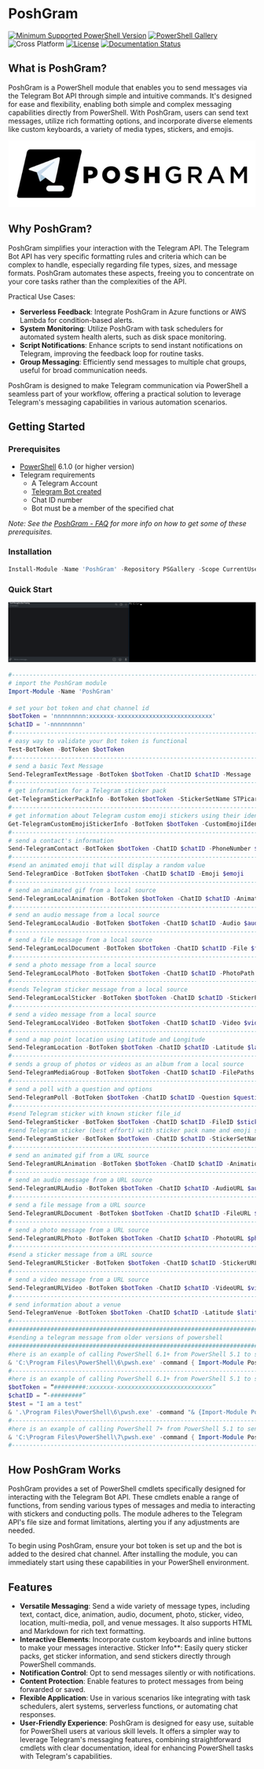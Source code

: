 # PoshGram

[![Minimum Supported PowerShell Version](https://img.shields.io/badge/PowerShell-6.1+-blue.svg)](https://github.com/PowerShell/PowerShell) [![PowerShell Gallery][psgallery-img]][psgallery-site] ![Cross Platform](https://img.shields.io/badge/platform-windows%20%7C%20macos%20%7C%20linux-lightgrey) [![License][license-badge]](LICENSE) [![Documentation Status](https://readthedocs.org/projects/poshgram/badge/?version=latest)](https://poshgram.readthedocs.io/en/latest/?badge=latest)

[psgallery-img]:   https://img.shields.io/powershellgallery/dt/PoshGram.svg
[psgallery-site]:  https://www.powershellgallery.com/packages/PoshGram
[psgallery-v1]:    https://www.powershellgallery.com/packages/PoshGram
[license-badge]:   https://img.shields.io/github/license/techthoughts2/PoshGram

## What is PoshGram?

PoshGram is a PowerShell module that enables you to send messages via the Telegram Bot API through simple and intuitive commands. It's designed for ease and flexibility, enabling both simple and complex messaging capabilities directly from PowerShell. With PoshGram, users can send text messages, utilize rich formatting options, and incorporate diverse elements like custom keyboards, a variety of media types, stickers, and emojis.

<p align="center">
    <img src="assets/PoshGram.png" alt="PoshGram Logo" >
</p>

## Why PoshGram?

PoshGram simplifies your interaction with the Telegram API. The Telegram Bot API has very specific formatting rules and criteria which can be complex to handle, especially regarding file types, sizes, and message formats. PoshGram automates these aspects, freeing you to concentrate on your core tasks rather than the complexities of the API.

Practical Use Cases:

- **Serverless Feedback**: Integrate PoshGram in Azure functions or AWS Lambda for condition-based alerts.
- **System Monitoring**: Utilize PoshGram with task schedulers for automated system health alerts, such as disk space monitoring.
- **Script Notifications**: Enhance scripts to send instant notifications on Telegram, improving the feedback loop for routine tasks.
- **Group Messaging**: Efficiently send messages to multiple chat groups, useful for broad communication needs.

PoshGram is designed to make Telegram communication via PowerShell a seamless part of your workflow, offering a practical solution to leverage Telegram's messaging capabilities in various automation scenarios.

## Getting Started

### Prerequisites

- [PowerShell](https://github.com/PowerShell/PowerShell) 6.1.0 (or higher version)
- Telegram requirements
    - A Telegram Account
    - [Telegram Bot created](https://core.telegram.org/bots#how-do-i-create-a-bot)
    - Chat ID number
    - Bot must be a member of the specified chat

*Note: See the [PoshGram - FAQ](PoshGram-FAQ.md) for more info on how to get some of these prerequisites.*

### Installation

```powershell
Install-Module -Name 'PoshGram' -Repository PSGallery -Scope CurrentUser
```

### Quick Start

![PoshGram Gif Demo](assets/PoshGram.gif "PoshGram in action")

```powershell
#------------------------------------------------------------------------------------------------
# import the PoshGram module
Import-Module -Name 'PoshGram'

# set your bot token and chat channel id
$botToken = 'nnnnnnnnn:xxxxxxx-xxxxxxxxxxxxxxxxxxxxxxxxxxx'
$chatID = '-nnnnnnnnn'
#------------------------------------------------------------------------------------------------
# easy way to validate your Bot token is functional
Test-BotToken -BotToken $botToken
#------------------------------------------------------------------------------------------------
# send a basic Text Message
Send-TelegramTextMessage -BotToken $botToken -ChatID $chatID -Message 'Hello'
#------------------------------------------------------------------------------------------------
# get information for a Telegram sticker pack
Get-TelegramStickerPackInfo -BotToken $botToken -StickerSetName STPicard
#------------------------------------------------------------------------------------------------
# get information about Telegram custom emoji stickers using their identifiers (experimental)
Get-TelegramCustomEmojiStickerInfo -BotToken $botToken -CustomEmojiIdentifier 5404870433939922908
#------------------------------------------------------------------------------------------------
# send a contact's information
Send-TelegramContact -BotToken $botToken -ChatID $chatID -PhoneNumber $phone -FirstName $firstName
#------------------------------------------------------------------------------------------------
#send an animated emoji that will display a random value
Send-TelegramDice -BotToken $botToken -ChatID $chatID -Emoji $emoji
#------------------------------------------------------------------------------------------------
# send an animated gif from a local source
Send-TelegramLocalAnimation -BotToken $botToken -ChatID $chatID -AnimationPath $animation
#------------------------------------------------------------------------------------------------
# send an audio message from a local source
Send-TelegramLocalAudio -BotToken $botToken -ChatID $chatID -Audio $audio
#------------------------------------------------------------------------------------------------
# send a file message from a local source
Send-TelegramLocalDocument -BotToken $botToken -ChatID $chatID -File $file
#------------------------------------------------------------------------------------------------
# send a photo message from a local source
Send-TelegramLocalPhoto -BotToken $botToken -ChatID $chatID -PhotoPath $photo
#------------------------------------------------------------------------------------------------
#sends Telegram sticker message from a local source
Send-TelegramLocalSticker -BotToken $botToken -ChatID $chatID -StickerPath $sticker
#------------------------------------------------------------------------------------------------
# send a video message from a local source
Send-TelegramLocalVideo -BotToken $botToken -ChatID $chatID -Video $video
#------------------------------------------------------------------------------------------------
# send a map point location using Latitude and Longitude
Send-TelegramLocation -BotToken $botToken -ChatID $chatID -Latitude $latitude -Longitude $longitude
#------------------------------------------------------------------------------------------------
# sends a group of photos or videos as an album from a local source
Send-TelegramMediaGroup -BotToken $botToken -ChatID $chatID -FilePaths (Get-ChildItem C:\PhotoGroup | Select-Object -ExpandProperty FullName)
#------------------------------------------------------------------------------------------------
# send a poll with a question and options
Send-TelegramPoll -BotToken $botToken -ChatID $chatID -Question $question -Options $opt
#------------------------------------------------------------------------------------------------
#send Telegram sticker with known sticker file_id
Send-TelegramSticker -BotToken $botToken -ChatID $chatID -FileID $sticker
#send Telegram sticker (best effort) with sticker pack name and emoji shortcode
Send-TelegramSticker -BotToken $botToken -ChatID $chatID -StickerSetName STPicard -Shortcode ':slightly_smiling_face:'
#------------------------------------------------------------------------------------------------
# send an animated gif from a URL source
Send-TelegramURLAnimation -BotToken $botToken -ChatID $chatID -AnimationURL $AnimationURL
#------------------------------------------------------------------------------------------------
# send an audio message from a URL source
Send-TelegramURLAudio -BotToken $botToken -ChatID $chatID -AudioURL $audioURL
#------------------------------------------------------------------------------------------------
# send a file message from a URL source
Send-TelegramURLDocument -BotToken $botToken -ChatID $chatID -FileURL $fileURL
#------------------------------------------------------------------------------------------------
# send a photo message from a URL source
Send-TelegramURLPhoto -BotToken $botToken -ChatID $chatID -PhotoURL $photoURL
#------------------------------------------------------------------------------------------------
#send a sticker message from a URL source
Send-TelegramURLSticker -BotToken $botToken -ChatID $chatID -StickerURL $StickerURL
#------------------------------------------------------------------------------------------------
# send a video message from a URL source
Send-TelegramURLVideo -BotToken $botToken -ChatID $chatID -VideoURL $videoURL
#------------------------------------------------------------------------------------------------
# send information about a venue
Send-TelegramVenue -BotToken $botToken -ChatID $chatID -Latitude $latitude -Longitude $longitude -Title $title -Address $address
#------------------------------------------------------------------------------------------------
###########################################################################
#sending a telegram message from older versions of powershell
###########################################################################
#here is an example of calling PowerShell 6.1+ from PowerShell 5.1 to send a Telegram message with PoshGram
& 'C:\Program Files\PowerShell\6\pwsh.exe' -command { Import-Module PoshGram;$botToken = '#########:xxxxxxx-xxxxxxxxxxxxxxxxxxxxxxxxxxx';$chatID = '-nnnnnnnnn';Send-TelegramTextMessage -BotToken $botToken -ChatID $chatID -Message "Test from 5.1 calling 6.1+ to send Telegram Message via PoshGram" }
#--------------------------------------------------------------------------
#here is an example of calling PowerShell 6.1+ from PowerShell 5.1 to send a Telegram message with PoshGram using dynamic variables in the message
$botToken = “#########:xxxxxxx-xxxxxxxxxxxxxxxxxxxxxxxxxxx”
$chatID = “-#########”
$test = "I am a test"
& '.\Program Files\PowerShell\6\pwsh.exe' -command "& {Import-Module PoshGram;Send-TelegramTextMessage -BotToken $botToken -ChatID $chatID -Message '$test';}"
#--------------------------------------------------------------------------
#here is an example of calling PowerShell 7+ from PowerShell 5.1 to send a Telegram message with PoshGram
& 'C:\Program Files\PowerShell\7\pwsh.exe' -command { Import-Module PoshGram;$botToken = '#########:xxxxxxx-xxxxxxxxxxxxxxxxxxxxxxxxxxx';$chatID = '-nnnnnnnnn';Send-TelegramTextMessage -BotToken $botToken -ChatID $chatID -Message "Test from 5.1 calling 7+ to send Telegram Message via PoshGram" }
#--------------------------------------------------------------------------
```

## How PoshGram Works

PoshGram provides a set of PowerShell cmdlets specifically designed for interacting with the Telegram Bot API. These cmdlets enable a range of functions, from sending various types of messages and media to interacting with stickers and conducting polls. The module adheres to the Telegram API's file size and format limitations, alerting you if any adjustments are needed.

To begin using PoshGram, ensure your bot token is set up and the bot is added to the desired chat channel. After installing the module, you can immediately start using these capabilities in your PowerShell environment.

## Features

- **Versatile Messaging**: Send a wide variety of message types, including text, contact, dice, animation, audio, document, photo, sticker, video, location, multi-media, poll, and venue messages. It also supports HTML and Markdown for rich text formatting.
- **Interactive Elements**: Incorporate custom keyboards and inline buttons to make your messages interactive.
Sticker Info**: Easily query sticker packs, get sticker information, and send stickers directly through PowerShell commands.
- **Notification Control**: Opt to send messages silently or with notifications.
- **Content Protection**: Enable features to protect messages from being forwarded or saved.
- **Flexible Application**: Use in various scenarios like integrating with task schedulers, alert systems, serverless functions, or automating chat responses.
- **User-Friendly Experience**: PoshGram is designed for easy use, suitable for PowerShell users at various skill levels. It offers a simpler way to leverage Telegram's messaging features, combining straightforward cmdlets with clear documentation, ideal for enhancing PowerShell tasks with Telegram's capabilities.
